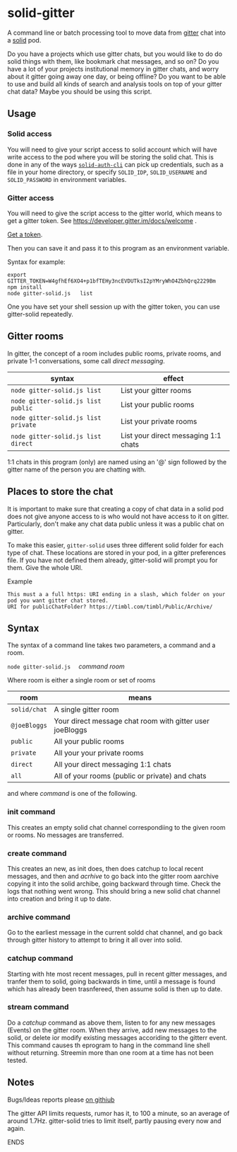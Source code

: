 # solid-gitter
A command line or batch processing tool to move data from [gitter](https://gitter.im)
chat into a [solid](https://solid.inrupt.net/) pod.

Do you have a projects which use gitter chats, but you would like to do do solid things
with them, like bookmark chat messages, and so on?
Do you have a lot of your projects institutional memory in gitter chats, and worry about
it gitter going away one day, or being offline?  Do you want to be able to use and build all kinds of search and
analysis tools on top of your gitter chat data?  Maybe you should be using this script.


## Usage
### Solid access

You will need to give your script access to solid account which will have write access
to the pod where you will be storing the solid chat.   This is done in any of the ways
[`solid-auth-cli`](https://github.com/jeff-zucker/solid-auth-cli) can pick up credentials,
such as a file in your home directory, or
specify `SOLID_IDP`, `SOLID_USERNAME` and `SOLID_PASSWORD` in environment variables.

### Gitter access

You will need to give the script access to the gitter world, which means to get a gitter token.
See https://developer.gitter.im/docs/welcome   .

[Get a token](https://developer.gitter.im/apps).

Then you can save it and pass it to this program as an environment variable.

Syntax for example:
```
export GITTER_TOKEN=W4gfhEf6XO4+p1bfTEHy3ncEVDUTksI2pYMryWhO4ZbhQrq2229Bm
npm install
node gitter-solid.js   list

```

One you have set your shell session up with the gitter token,
you can use gitter-solid repeatedly.

## Gitter rooms

In gitter, the concept of a room includes public rooms, private rooms, and private 1-1 conversations, some call *direct messaging*.

  syntax | effect
  -------|-----------------------
  `node gitter-solid.js list` | List your gitter rooms
  `node gitter-solid.js list public` | List your public rooms
  `node gitter-solid.js list private` | List your private rooms
  `node gitter-solid.js list direct` | List your direct messaging 1:1 chats


  1:1 chats in this program (only) are named  using an '@' sign followed by the gitter name of the person
  you are chatting with.

  ## Places to store the chat

  It is important to make sure that creating a copy of
  chat data in a solid pod does not give anyone access to is
  who would not have access to it on gitter.   Particularly, don't make any chat
  data public unless it was a public chat on gitter.

  To make this easier, `gitter-solid` uses three different solid folder for each type of chat.
  These locations are stored in your pod, in a gitter preferences file. If
  you have not defined them already, gitter-solid will prompt you for them.
  Give the whole URI.

Example

```
This must a a full https: URI ending in a slash, which folder on your pod you want gitter chat stored.
URI for publicChatFolder? https://timbl.com/timbl/Public/Archive/

```

 ## Syntax

 The syntax of a command line takes two parameters, a command and a room.

   `node gitter-solid.js  ` *command*  *room*


   Where room is either a single room or set of rooms

   room | means
   ----------|-----------------------
   `solid/chat`  |  A single gitter room
   `@joeBloggs`  |  Your direct message chat room with gitter user joeBloggs
   `public`  |  All your public rooms
   `private`  |  All your your private rooms
   `direct`  |  All your direct messaging 1:1 chats
   `all`  |  All of your rooms (public or private) and chats


   and where *command* is one of the following.

 ### init command

 This creates an empty solid chat channel correspondiing to the given room or rooms. No messages are transferred.

 ### create command

 This creates an new, as init does, then does catchup to local recent messages, and then and *acrhive* to  go back into the gitter room aarchive copying it into the solid archibe, going backward through time. Check the logs that nothing went wrong.
 This should bring a new solid chat channel into creation and bring it up to date.

 ### archive command

Go to the earliest message in the current soldd chat channel, and go back through gitter history to attempt
to bring it all over into solid.

 ### catchup command

 Starting with hte most recent messages, pull in recent gitter messages, and tranfer them to solid, going backwards in time, until
 a message is found which has already been trasnfereed, then assume  solid is then up to date.

 ### stream command

 Do  a *catchup* command as above them, listen to for any new messages (Events) on the gitter room. When they arrive, add new messages to the solid, or delete ior modify existing messages accoriding to the gitterr event.  This command causes th eprogram to hang in the command line shell without returning.   Streemin more than one room at a time has not been tested.

 ## Notes

 Bugs/Ideas reports please [on githiub](https://github.com/solid/gitter-solid/issues/)

 The gitter API limits requests, rumor has it, to 100 a minute, so an average of around 1.7Hz.  gitter-solid tries to limit itself, partly pausing every now and again.

 ENDS
